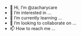 - 👋 Hi, I’m @zacharycare
- 👀 I’m interested in ...
- 🌱 I’m currently learning ...
- 💞️ I’m looking to collaborate on ...
- 📫 How to reach me ...

<!---
zacharycare/zacharycare is a ✨ special ✨ repository because its `README.md` (this file) appears on your GitHub profile.
You can click the Preview link to take a look at your changes.
--->
